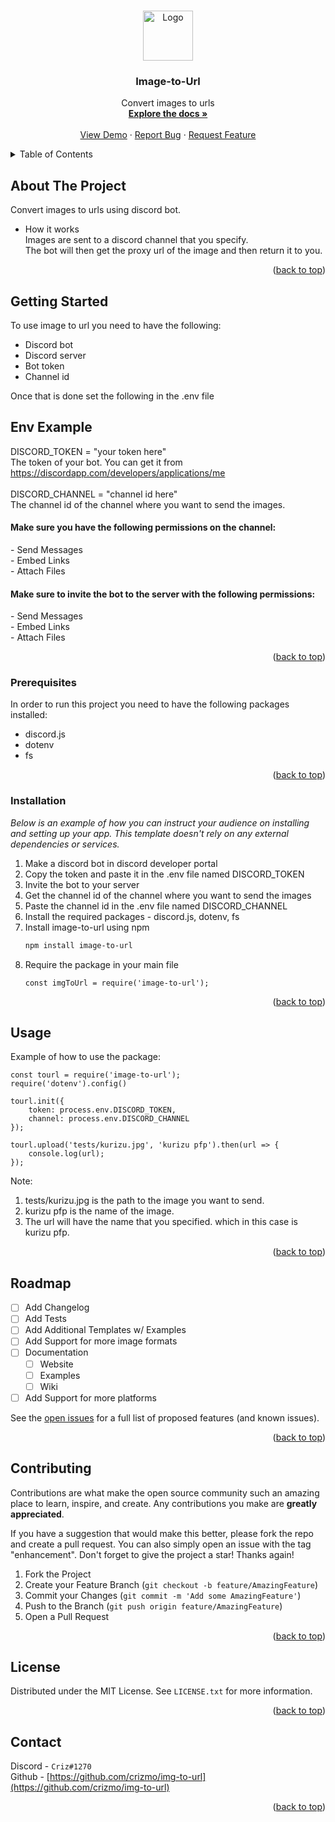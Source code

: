 <a name="readme-top"></a>

<br />
<div align="center">
  <a href="https://github.com/crizmo/img-to-url">
    <img src="https://cdn.discordapp.com/attachments/910210865683386408/1058270655625314344/Untitled_design.png" alt="Logo" width="80" height="80">
  </a>

  <h3 align="center">Image-to-Url</h3>

  <p align="center">
    Convert images to urls
    <br />
    <a href="https://github.com/crizmo/img-to-url"><strong>Explore the docs »</strong></a>
    <br />
    <br />
    <a href="https://github.com/crizmo/img-to-url">View Demo</a>
    ·
    <a href="https://github.com/crizmo/img-to-url/issues">Report Bug</a>
    ·
    <a href="https://github.com/crizmo/img-to-url/issues">Request Feature</a>
  </p>
</div>



<!-- TABLE OF CONTENTS -->
<details>
  <summary>Table of Contents</summary>
  <ol>
    <li>
      <a href="#about-the-project">About The Project</a>
    </li>
    <li>
      <a href="#getting-started">Getting Started</a>
      <ul>
        <li><a href='#env-example'>Env Example</a></li>
        <li><a href="#prerequisites">Prerequisites</a></li>
        <li><a href="#installation">Installation</a></li>
        <li><a href="#usage">Usage</a></li>
      </ul>
    </li>
    <li><a href="#roadmap">Roadmap</a></li>
    <li><a href="#contributing">Contributing</a></li>
    <li><a href="#license">License</a></li>
    <li><a href="#contact">Contact</a></li>
  </ol>
</details>


<!-- ABOUT THE PROJECT -->
## About The Project

Convert images to urls using discord bot. 
- How it works <br>
Images are sent to a discord channel that you specify. <br>
The bot will then get the proxy url of the image and then return it to you. <br>

<p align="right">(<a href="#readme-top">back to top</a>)</p>

<!-- GETTING STARTED -->
## Getting Started

To use image to url you need to have the following:
- Discord bot 
- Discord server
- Bot token
- Channel id

Once that is done set the following in the .env file <br>

## Env Example
DISCORD_TOKEN = "your token here" <br>
The token of your bot. You can get it from https://discordapp.com/developers/applications/me <br><br>
DISCORD_CHANNEL = "channel id here" <br>
The channel id of the channel where you want to send the images.

<h4>Make sure you have the following permissions on the channel:</h4>
- Send Messages <br>
- Embed Links <br>
- Attach Files <br>

<h4>Make sure to invite the bot to the server with the following permissions:</h4>
- Send Messages <br>
- Embed Links <br>
- Attach Files <br>

<p align="right">(<a href="#readme-top">back to top</a>)</p>

### Prerequisites

In order to run this project you need to have the following packages installed:
- discord.js
- dotenv
- fs

<p align="right">(<a href="#readme-top">back to top</a>)</p>

### Installation

_Below is an example of how you can instruct your audience on installing and setting up your app. This template doesn't rely on any external dependencies or services._

1. Make a discord bot in discord developer portal
2. Copy the token and paste it in the .env file named DISCORD_TOKEN
3. Invite the bot to your server
4. Get the channel id of the channel where you want to send the images
5. Paste the channel id in the .env file named DISCORD_CHANNEL
6. Install the required packages - discord.js, dotenv, fs
7. Install image-to-url using npm
   ```sh
   npm install image-to-url
   ```
8. Require the package in your main file
   ```JS
   const imgToUrl = require('image-to-url');
   ```


<p align="right">(<a href="#readme-top">back to top</a>)</p>



<!-- USAGE EXAMPLES -->
## Usage

Example of how to use the package:
```JS
const tourl = require('image-to-url');
require('dotenv').config()

tourl.init({
    token: process.env.DISCORD_TOKEN,
    channel: process.env.DISCORD_CHANNEL
});

tourl.upload('tests/kurizu.jpg', 'kurizu pfp').then(url => {
    console.log(url);
});
``` 

Note: 
1. tests/kurizu.jpg is the path to the image you want to send. <br>
2. kurizu pfp is the name of the image. <br>
3. The url will have the name that you specified. which in this case is kurizu pfp. <br>

<p align="right">(<a href="#readme-top">back to top</a>)</p>

<!-- ROADMAP -->
## Roadmap

- [ ] Add Changelog
- [ ] Add Tests
- [ ] Add Additional Templates w/ Examples
- [ ] Add Support for more image formats
- [ ] Documentation
    - [ ] Website
    - [ ] Examples
    - [ ] Wiki
- [ ] Add Support for more platforms

See the [open issues](https://github.com/crizmo/img-to-url/issues) for a full list of proposed features (and known issues).

<p align="right">(<a href="#readme-top">back to top</a>)</p>



<!-- CONTRIBUTING -->
## Contributing

Contributions are what make the open source community such an amazing place to learn, inspire, and create. Any contributions you make are **greatly appreciated**.

If you have a suggestion that would make this better, please fork the repo and create a pull request. You can also simply open an issue with the tag "enhancement".
Don't forget to give the project a star! Thanks again!

1. Fork the Project
2. Create your Feature Branch (`git checkout -b feature/AmazingFeature`)
3. Commit your Changes (`git commit -m 'Add some AmazingFeature'`)
4. Push to the Branch (`git push origin feature/AmazingFeature`)
5. Open a Pull Request

<p align="right">(<a href="#readme-top">back to top</a>)</p>



<!-- LICENSE -->
## License

Distributed under the MIT License. See `LICENSE.txt` for more information.

<p align="right">(<a href="#readme-top">back to top</a>)</p>



<!-- CONTACT -->
## Contact

Discord - ``Criz#1270`` <br>
Github - [https://github.com/crizmo/img-to-url](https://github.com/crizmo/img-to-url)

<p align="right">(<a href="#readme-top">back to top</a>)</p>
